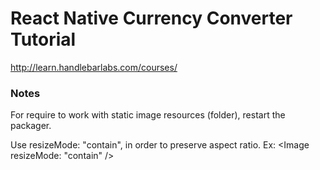 # React Native Currency Converter Tutorial

http://learn.handlebarlabs.com/courses/

### Notes
For require to work with static image resources (folder), restart the packager.

Use resizeMode: "contain", in order to preserve aspect ratio.
Ex: <Image resizeMode: "contain" />
